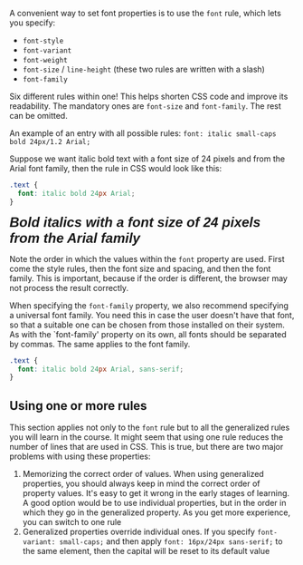 A convenient way to set font properties is to use the `font` rule, which lets you specify:

* `font-style`
* `font-variant`
* `font-weight`
* `font-size` / `line-height` (these two rules are written with a slash)
* `font-family`

Six different rules within one! This helps shorten CSS code and improve its readability. The mandatory ones are `font-size` and `font-family`. The rest can be omitted.

An example of an entry with all possible rules: `font: italic small-caps bold 24px/1.2 Arial;`

Suppose we want italic bold text with a font size of 24 pixels and from the Arial font family, then the rule in CSS would look like this:

```css
.text {
  font: italic bold 24px Arial;
}
```

<div class="hexlet-basics-example my-3" style="font: italic bold 24px Arial;">
  Bold italics with a font size of 24 pixels from the Arial family
</div>

Note the order in which the values within the `font` property are used. First come the style rules, then the font size and spacing, and then the font family. This is important, because if the order is different, the browser may not process the result correctly.

When specifying the `font-family` property, we also recommend specifying a universal font family. You need this in case the user doesn't have that font, so that a suitable one can be chosen from those installed on their system. As with the `font-family' property on its own, all fonts should be separated by commas. The same applies to the font family.

```css
.text {
  font: italic bold 24px Arial, sans-serif;
}
```

## Using one or more rules

This section applies not only to the `font` rule but to all the generalized rules you will learn in the course. It might seem that using one rule reduces the number of lines that are used in CSS. This is true, but there are two major problems with using these properties:

1. Memorizing the correct order of values. When using generalized properties, you should always keep in mind the correct order of property values. It's easy to get it wrong in the early stages of learning. A good option would be to use individual properties, but in the order in which they go in the generalized property. As you get more experience, you can switch to one rule
2. Generalized properties override individual ones. If you specify `font-variant: small-caps;` and then apply `font: 16px/24px sans-serif;` to the same element, then the capital will be reset to its default value
